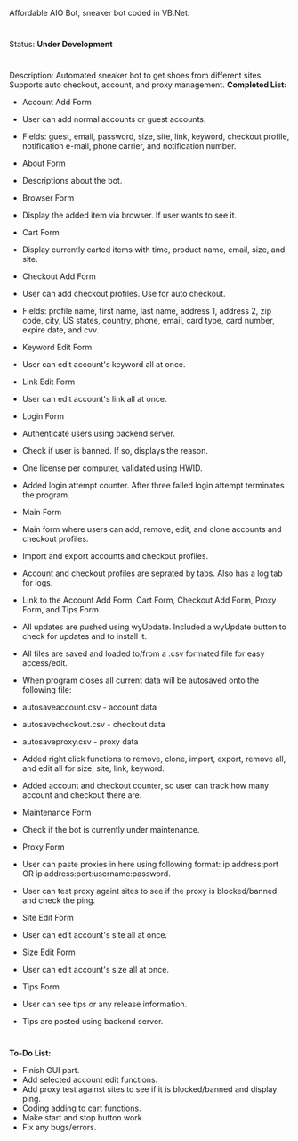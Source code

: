 Affordable AIO Bot, sneaker bot coded in VB.Net.
#
Status: **Under Development**
#
Description: Automated sneaker bot to get shoes from different sites. Supports auto checkout, account, and proxy management.
**Completed List:**
- Account Add Form
 - User can add normal accounts or guest accounts.
 - Fields: guest, email, password, size, site, link, keyword, checkout profile, notification e-mail, phone carrier, and notification number.
 
- About Form
 - Descriptions about the bot.
 
- Browser Form
 - Display the added item via browser. If user wants to see it.
 
- Cart Form
 - Display currently carted items with time, product name, email, size, and site.
 
- Checkout Add Form
 - User can add checkout profiles. Use for auto checkout.
 - Fields: profile name, first name, last name, address 1, address 2, zip code, city, US states, country, phone, email, card type, card number, expire date, and cvv.
 
- Keyword Edit Form
 - User can edit account's keyword all at once.

- Link Edit Form
 - User can edit account's link all at once.

- Login Form
 - Authenticate users using backend server.
 - Check if user is banned. If so, displays the reason.
 - One license per computer, validated using HWID.
 - Added login attempt counter. After three failed login attempt terminates the program.
 
- Main Form
 - Main form where users can add, remove, edit, and clone accounts and checkout profiles.
 - Import and export accounts and checkout profiles.
 - Account and checkout profiles are seprated by tabs. Also has a log tab for logs.
 - Link to the Account Add Form, Cart Form, Checkout Add Form, Proxy Form, and Tips Form.
 - All updates are pushed using wyUpdate. Included a wyUpdate button to check for updates and to install it.
 - All files are saved and loaded to/from a .csv formated file for easy access/edit.
 - When program closes all current data will be autosaved onto the following file:
  - autosaveaccount.csv - account data
  - autosavecheckout.csv - checkout data
  - autosaveproxy.csv - proxy data
 - Added right click functions to remove, clone, import, export, remove all, and edit all for size, site, link, keyword.
 - Added account and checkout counter, so user can track how many account and checkout there are.
 
- Maintenance Form
 - Check if the bot is currently under maintenance.
 
- Proxy Form
 - User can paste proxies in here using following format: ip address:port OR ip address:port:username:password.
 - User can test proxy againt sites to see if the proxy is blocked/banned and check the ping.

- Site Edit Form
 - User can edit account's site all at once.
 
- Size Edit Form
 - User can edit account's size all at once.
 
- Tips Form
 - User can see tips or any release information.
 - Tips are posted using backend server.
 
#
**To-Do List:**

- Finish GUI part.
- Add selected account edit functions.
- Add proxy test against sites to see if it is blocked/banned and display ping.
- Coding adding to cart functions.
- Make start and stop button work.
- Fix any bugs/errors.